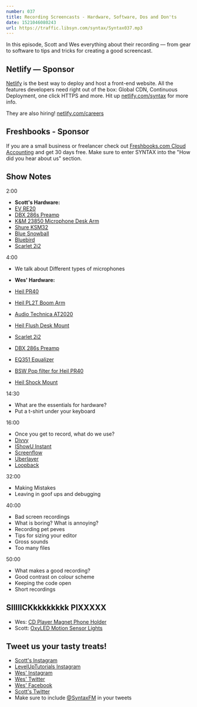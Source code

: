 ```yaml
---
number: 037
title: Recording Screencasts - Hardware, Software, Dos and Don'ts
date: 1521046080243
url: https://traffic.libsyn.com/syntax/Syntax037.mp3
---
```


In this episode, Scott and Wes everything about their recording — from gear to software to tips and tricks for creating a good screencast.

## Netlify — Sponsor

[Netlify](https://netlify.com/syntax) is the best way to deploy and host a front-end website. All the features developers need right out of the box: Global CDN, Continuous Deployment, one click HTTPS and more. Hit up [netlify.com/syntax](https://netlify.com/syntax) for more info.

They are also hiring! [netlify.com/careers](https://netlify.com/careers)


## Freshbooks - Sponsor

If you are a small business or freelancer check out [Freshbooks.com Cloud Accounting](https://freshbooks.com/syntax) and get 30 days free. Make sure to enter SYNTAX into the "How did you hear about us" section.


## Show Notes

2:00

* **Scott's Hardware:**
* [EV RE20](http://amzn.to/2FGHSF0)
* [DBX 286s Preamp](http://amzn.to/2pbz4kh)
* [K&M 23850 Microphone Desk Arm](http://amzn.to/2GqpykA)
* [Shure KSM32](http://amzn.to/2Hy0xTY)
* [Blue Snowball](http://amzn.to/2paEbB5)
* [Bluebird](http://amzn.to/2pbo9XW)
* [Scarlet 2i2](http://amzn.to/2pi2o8b)

4:00

* We talk about Different types of microphones

* **Wes' Hardware:**
* [Heil PR40](http://www.amazon.com/gp/product/B000SOYOTQ/ref=as_li_qf_sp_asin_il_tl?ie=UTF8&camp=1789&creative=9325&creativeASIN=B000SOYOTQ&linkCode=as2&tag=webo080-20&linkId=YH6ZR6GSGBI2JOJF)
* [Heil PL2T Boom Arm](http://www.amazon.com/gp/product/B000SZVZ74/ref=as_li_qf_sp_asin_il_tl?ie=UTF8&camp=1789&creative=9325&creativeASIN=B000SZVZ74&linkCode=as2&tag=webo080-20&linkId=HJ6K3KRLOL5XJJSC)
* [Audio Technica AT2020](http://www.amazon.com/gp/product/B0006H92QK/ref=as_li_qf_sp_asin_il_tl?ie=UTF8&camp=1789&creative=9325&creativeASIN=B0006H92QK&linkCode=as2&tag=webo080-20&linkId=PHY64E6Y43GHI55T)
* [Heil Flush Desk Mount](http://amzn.to/2pb4xD3)
* [Scarlet 2i2](http://amzn.to/2pi2o8b)
* [DBX 286s Preamp](http://amzn.to/2pbz4kh)
* [EQ351 Equalizer](http://amzn.to/2paGSmb)
* [BSW Pop filter for Heil PR40](https://www.bswusa.com/Pop-Filters-BSW-RE27POP-P1419.aspx)
* [Heil Shock Mount](http://amzn.to/2HygCsJ)


14:30

* What are the essentials for hardware?
* Put a t-shirt under your keyboard

16:00

* Once you get to record, what do we use?
* [Divvy](http://mizage.com/divvy/)
* [IShowU Instant](https://shinywhitebox.com/ishowu-instant)
* [Screenflow](https://www.telestream.net/screenflow/overview.htm)
* [Uberlayer](https://itunes.apple.com/ca/app/uberlayer/id510139938?mt=12)
* [Loopback](https://rogueamoeba.com/loopback/)


32:00

* Making Mistakes
* Leaving in goof ups and debugging

40:00

* Bad screen recordings
* What is boring? What is annoying?
* Recording pet peves
* Tips for sizing your editor
* Gross sounds
* Too many files

50:00

* What makes a good recording?
* Good contrast on colour scheme
* Keeping the code open
* Short recordings

## SIIIIICKkkkkkkkk PIXXXXX

* Wes: [CD Player Magnet Phone Holder](http://amzn.to/2FIRdMs)
* Scott: [OxyLED Motion Sensor Lights](http://amzn.to/2FTzENi)

## Tweet us your tasty treats!

* [Scott's Instagram](https://www.instagram.com/stolinski/)
* [LevelUpTutorials Instagram](https://www.instagram.com/LevelUpTutorials/)
* [Wes' Instagram](https://www.instagram.com/wesbos/)
* [Wes' Twitter](https://twitter.com/wesbos)
* [Wes' Facebook](https://www.facebook.com/wesbos.developer)
* [Scott's Twitter](https://twitter.com/stolinski)
* Make sure to include [@SyntaxFM](https://twitter.com/SyntaxFM) in your tweets
